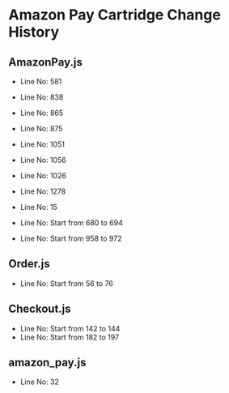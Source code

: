 # Amazon Pay Cartridge Change History

## AmazonPay.js
- Line No: 581
- Line No: 838
- Line No: 865
- Line No: 875

- Line No: 1051
- Line No: 1056
- Line No: 1026
- Line No: 1278
- Line No: 15
- Line No: Start from 680 to 694
- Line No: Start from 958 to 972

## Order.js
- Line No: Start from 56 to 76

## Checkout.js
- Line No: Start from 142 to 144
- Line No: Start from 182 to 197

## amazon_pay.js
- Line No: 32